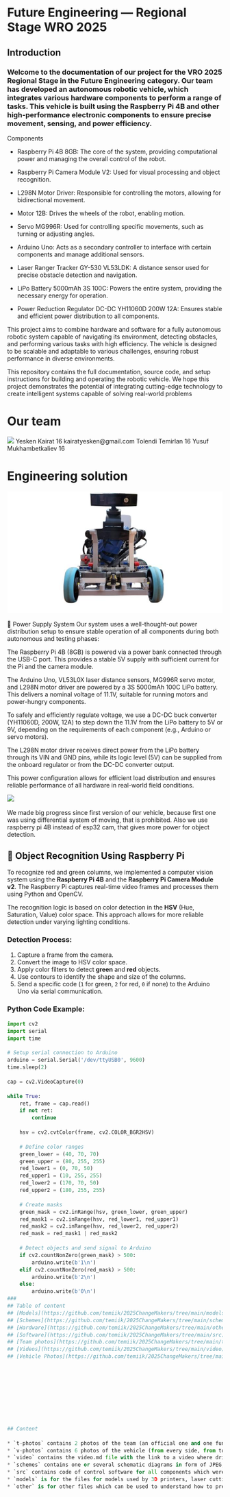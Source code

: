 # Future Engineering — Regional Stage WRO 2025
## Introduction
### Welcome to the documentation of our project for the VRO 2025 Regional Stage in the Future Engineering category. Our team has developed an autonomous robotic vehicle, which integrates various hardware components to perform a range of tasks. This vehicle is built using the Raspberry Pi 4B and other high-performance electronic components to ensure precise movement, sensing, and power efficiency.

Components
- Raspberry Pi 4B 8GB: The core of the system, providing computational power and managing the overall control of the robot.

- Raspberry Pi Camera Module V2: Used for visual processing and object recognition.

- L298N Motor Driver: Responsible for controlling the motors, allowing for bidirectional movement.

- Motor 12B: Drives the wheels of the robot, enabling motion.

- Servo MG996R: Used for controlling specific movements, such as turning or adjusting angles.

- Arduino Uno: Acts as a secondary controller to interface with certain components and manage additional sensors.

- Laser Ranger Tracker GY-530 VL53LDK: A distance sensor used for precise obstacle detection and navigation.

- LiPo Battery 5000mAh 3S 100C: Powers the entire system, providing the necessary energy for operation.

- Power Reduction Regulator DC-DC YH11060D 200W 12A: Ensures stable and efficient power distribution to all components.

This project aims to combine hardware and software for a fully autonomous robotic system capable of navigating its environment, detecting obstacles, and performing various tasks with high efficiency. The vehicle is designed to be scalable and adaptable to various challenges, ensuring robust performance in diverse environments.

This repository contains the full documentation, source code, and setup instructions for building and operating the robotic vehicle. We hope this project demonstrates the potential of integrating cutting-edge technology to create intelligent systems capable of solving real-world problems


<h1> Our team </h1>
<img src="https://github.com/temiik/2025ChangeMakers/blob/main/t-photos/funny.jpeg?raw=true">
Yesken Kairat 16 kairatyesken@gmail.com
Tolendi Temirlan 16
Yusuf Mukhambetkaliev 16

<h1> Engineering solution </h1>

<img src="https://github.com/temiik/2025ChangeMakers/blob/main/v-photos/front.jpeg?raw=true">

🔌 Power Supply System
Our system uses a well-thought-out power distribution setup to ensure stable operation of all components during both autonomous and testing phases:

The Raspberry Pi 4B (8GB) is powered via a power bank connected through the USB-C port. This provides a stable 5V supply with sufficient current for the Pi and the camera module.

The Arduino Uno, VL53L0X laser distance sensors, MG996R servo motor, and L298N motor driver are powered by a 3S 5000mAh 100C LiPo battery. This delivers a nominal voltage of 11.1V, suitable for running motors and power-hungry components.

To safely and efficiently regulate voltage, we use a DC-DC buck converter (YH11060D, 200W, 12A) to step down the 11.1V from the LiPo battery to 5V or 9V, depending on the requirements of each component (e.g., Arduino or servo motors).

The L298N motor driver receives direct power from the LiPo battery through its VIN and GND pins, while its logic level (5V) can be supplied from the onboard regulator or from the DC-DC converter output.

This power configuration allows for efficient load distribution and ensures reliable performance of all hardware in real-world field conditions.

<img src="blob:https://web.whatsapp.com/bb2e8a98-d533-4a8a-b707-593eac917fbc">

We made big progress since first version of our vehicle, because first one was using differential system of moving, that is prohibited.
Also we use raspberry pi 4B instead of esp32 cam, that gives more power for object detection.

## 🧠 Object Recognition Using Raspberry Pi

To recognize red and green columns, we implemented a computer vision system using the **Raspberry Pi 4B** and the **Raspberry Pi Camera Module v2**. The Raspberry Pi captures real-time video frames and processes them using Python and OpenCV.

The recognition logic is based on color detection in the **HSV** (Hue, Saturation, Value) color space. This approach allows for more reliable detection under varying lighting conditions.

### Detection Process:
1. Capture a frame from the camera.
2. Convert the image to HSV color space.
3. Apply color filters to detect **green** and **red** objects.
4. Use contours to identify the shape and size of the columns.
5. Send a specific code (`1` for green, `2` for red, `0` if none) to the Arduino Uno via serial communication.

### Python Code Example:
```python
import cv2
import serial
import time

# Setup serial connection to Arduino
arduino = serial.Serial('/dev/ttyUSB0', 9600)
time.sleep(2)

cap = cv2.VideoCapture(0)

while True:
    ret, frame = cap.read()
    if not ret:
        continue

    hsv = cv2.cvtColor(frame, cv2.COLOR_BGR2HSV)

    # Define color ranges
    green_lower = (40, 70, 70)
    green_upper = (80, 255, 255)
    red_lower1 = (0, 70, 50)
    red_upper1 = (10, 255, 255)
    red_lower2 = (170, 70, 50)
    red_upper2 = (180, 255, 255)

    # Create masks
    green_mask = cv2.inRange(hsv, green_lower, green_upper)
    red_mask1 = cv2.inRange(hsv, red_lower1, red_upper1)
    red_mask2 = cv2.inRange(hsv, red_lower2, red_upper2)
    red_mask = red_mask1 | red_mask2

    # Detect objects and send signal to Arduino
    if cv2.countNonZero(green_mask) > 500:
        arduino.write(b'1\n')
    elif cv2.countNonZero(red_mask) > 500:
        arduino.write(b'2\n')
    else:
        arduino.write(b'0\n')
###
## Table of content
## [Models](https://github.com/temiik/2025ChangeMakers/tree/main/models)
## [Schemes](https://github.com/temiik/2025ChangeMakers/tree/main/schemes)
## [Hardware](https://github.com/temiik/2025ChangeMakers/tree/main/other/All%20components)
## [Software](https://github.com/temiik/2025ChangeMakers/tree/main/src)
## [Team photos](https://github.com/temiik/2025ChangeMakers/tree/main/t-photos)
## [Videos](https://github.com/temiik/2025ChangeMakers/tree/main/video)
## [Vehicle Photos](https://github.com/temiik/2025ChangeMakers/tree/main/v-photos)









## Content

* `t-photos` contains 2 photos of the team (an official one and one funny photo with all team members)
* `v-photos` contains 6 photos of the vehicle (from every side, from top and bottom)
* `video` contains the video.md file with the link to a video where driving demonstration exists
* `schemes` contains one or several schematic diagrams in form of JPEG, PNG or PDF of the electromechanical components illustrating all the elements (electronic components and motors) used in the vehicle and how they connect to each other.
* `src` contains code of control software for all components which were programmed to participate in the competition
* `models` is for the files for models used by 3D printers, laser cutting machines and CNC machines to produce the vehicle elements. If there is nothing to add to this location, the directory can be removed.
* `other` is for other files which can be used to understand how to prepare the vehicle for the competition. It may include documentation how to connect to a SBC/SBM and upload files there, datasets, hardware specifications, communication protocols descriptions etc. If there is nothing to add to this location, the directory can be removed.
